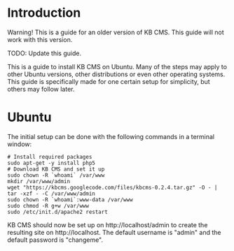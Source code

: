 # Introduction #

Warning! This is a guide for an older version of KB CMS. This guide will not work with this version.

TODO: Update this guide.


This is a guide to install KB CMS on Ubuntu. Many of the steps may apply to other Ubuntu versions, other distributions or even other operating systems. This guide is specifically made for one certain setup for simplicity, but others may follow later.

# Ubuntu #

The initial setup can be done with the following commands in a terminal window:

```
# Install required packages
sudo apt-get -y install php5
# Download KB CMS and set it up
sudo chown -R `whoami` /var/www
mkdir /var/www/admin
wget "https://kbcms.googlecode.com/files/kbcms-0.2.4.tar.gz" -O - | tar -xzf - -C /var/www/admin
sudo chown -R `whoami`:www-data /var/www
sudo chmod -R g+w /var/www
sudo /etc/init.d/apache2 restart
```

KB CMS should now be set up on http://localhost/admin to create the resulting site on http://localhost. The default username is "admin" and the default password is "changeme".
